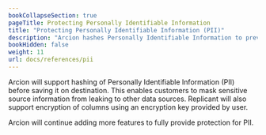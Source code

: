 ```yaml
---
bookCollapseSection: true
pageTitle: Protecting Personally Identifiable Information
title: "Protecting Personally Identifiable Information (PII)"
description: "Arcion hashes Personally Identifiable Information to prevent sensitive information leaks. Additionally, Arcion can encrypt columns with user-supplied keys."
bookHidden: false
weight: 11
url: docs/references/pii
---
```


Arcion will support hashing of Personally Identifiable Information (PII) before saving it on destination. This enables customers to mask sensitive source information from leaking to other data sources. Replicant will also support encryption of columns using an encryption key provided by user.

Arcion will continue adding more features to fully provide protection for PII.